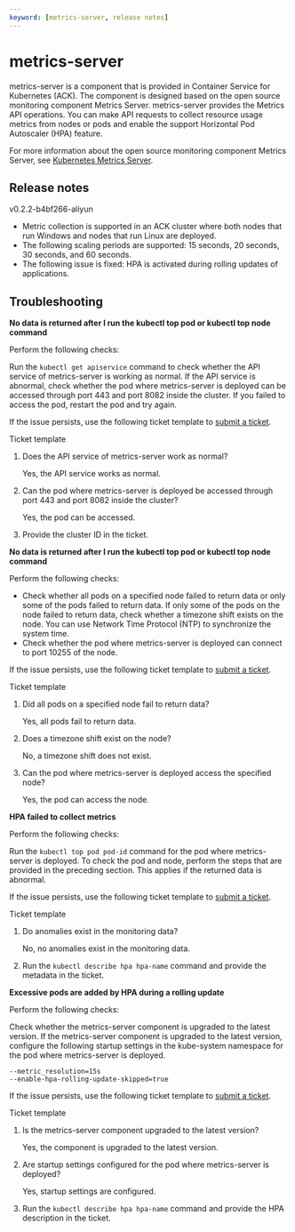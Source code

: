 ```yaml
---
keyword: [metrics-server, release notes]
---
```


# metrics-server

metrics-server is a component that is provided in Container Service for Kubernetes \(ACK\). The component is designed based on the open source monitoring component Metrics Server. metrics-server provides the Metrics API operations. You can make API requests to collect resource usage metrics from nodes or pods and enable the support Horizontal Pod Autoscaler \(HPA\) feature.

For more information about the open source monitoring component Metrics Server, see [Kubernetes Metrics Server](https://github.com/kubernetes-sigs/metrics-server).

## Release notes

v0.2.2-b4bf266-aliyun

-   Metric collection is supported in an ACK cluster where both nodes that run Windows and nodes that run Linux are deployed.
-   The following scaling periods are supported: 15 seconds, 20 seconds, 30 seconds, and 60 seconds.
-   The following issue is fixed: HPA is activated during rolling updates of applications.

## Troubleshooting

**No data is returned after I run the kubectl top pod or kubectl top node command**

Perform the following checks:

Run the `kubectl get apiservice` command to check whether the API service of metrics-server is working as normal. If the API service is abnormal, check whether the pod where metrics-server is deployed can be accessed through port 443 and port 8082 inside the cluster. If you failed to access the pod, restart the pod and try again.

If the issue persists, use the following ticket template to [submit a ticket](https://workorder-intl.console.aliyun.com/console.htm).

Ticket template

1.  Does the API service of metrics-server work as normal?

    Yes, the API service works as normal.

2.  Can the pod where metrics-server is deployed be accessed through port 443 and port 8082 inside the cluster?

    Yes, the pod can be accessed.

3.  Provide the cluster ID in the ticket.

**No data is returned after I run the kubectl top pod or kubectl top node command**

Perform the following checks:

-   Check whether all pods on a specified node failed to return data or only some of the pods failed to return data. If only some of the pods on the node failed to return data, check whether a timezone shift exists on the node. You can use Network Time Protocol \(NTP\) to synchronize the system time.
-   Check whether the pod where metrics-server is deployed can connect to port 10255 of the node.

If the issue persists, use the following ticket template to [submit a ticket](https://workorder-intl.console.aliyun.com/console.htm).

Ticket template

1.  Did all pods on a specified node fail to return data?

    Yes, all pods fail to return data.

2.  Does a timezone shift exist on the node?

    No, a timezone shift does not exist.

3.  Can the pod where metrics-server is deployed access the specified node?

    Yes, the pod can access the node.


**HPA failed to collect metrics**

Perform the following checks:

Run the `kubectl top pod pod-id` command for the pod where metrics-server is deployed. To check the pod and node, perform the steps that are provided in the preceding section. This applies if the returned data is abnormal.

If the issue persists, use the following ticket template to [submit a ticket](https://workorder-intl.console.aliyun.com/console.htm).

Ticket template

1.  Do anomalies exist in the monitoring data?

    No, no anomalies exist in the monitoring data.

2.  Run the `kubectl describe hpa hpa-name` command and provide the metadata in the ticket.

**Excessive pods are added by HPA during a rolling update**

Perform the following checks:

Check whether the metrics-server component is upgraded to the latest version. If the metrics-server component is upgraded to the latest version, configure the following startup settings in the kube-system namespace for the pod where metrics-server is deployed.

```
--metric_resolution=15s
--enable-hpa-rolling-update-skipped=true
```

If the issue persists, use the following ticket template to [submit a ticket](https://workorder-intl.console.aliyun.com/console.htm).

Ticket template

1.  Is the metrics-server component upgraded to the latest version?

    Yes, the component is upgraded to the latest version.

2.  Are startup settings configured for the pod where metrics-server is deployed?

    Yes, startup settings are configured.

3.  Run the `kubectl describe hpa hpa-name` command and provide the HPA description in the ticket.

